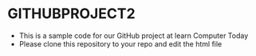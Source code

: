 # GITHUBPROJECT2
 - This is a sample code for our GitHub project at learn Computer Today
 - Please clone this repository to your repo and edit the html file
